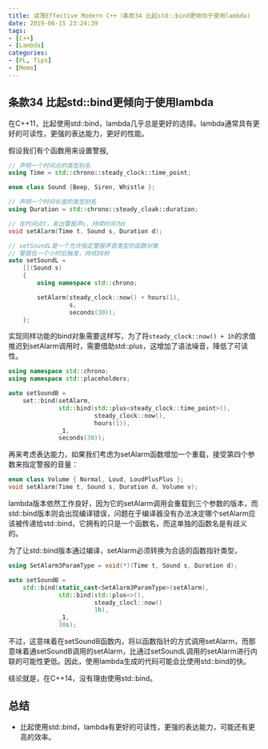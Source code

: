 ```yaml
---
title: 读薄Effective Modern C++（条款34 比起std::bind更倾向于使用lambda)
date: 2019-06-15 23:24:39
tags:
- [C++]
- [Lambda]
categories:
- [PL, Tips]
- [Memo]
---
```


## 条款34 比起std::bind更倾向于使用lambda

在C++11，比起使用std::bind，lambda几乎总是更好的选择。lambda通常具有更好的可读性，更强的表达能力，更好的性能。

假设我们有个函数用来设置警报,
```cpp
// 声明一个时间点的类型别名
using Time = std::chrono::steady_clock::time_point;

enum class Sound {Beep, Siren, Whistle };

// 声明一个时间长度的类型别名
using Duration = std::chrono::steady_cloak::duration;

// 在时间点t，发出警报声s，持续时间为d
void setAlarm(Time t, Sound s, Duration d);

// setSoundL是一个允许指定警报声音类型的函数对象
// 警报在一个小时后触发，持续30秒
auto setSoundL = 
    [](Sound s)
    {
        using namespace std::chrono;

        setAlarm(steady_clock::now() + hours(1),
                 s,
                 seconds(30));
    };
```
<!--more-->

实现同样功能的bind对象需要这样写，为了将`steady_clock::now() + 1h`的求值推迟到setAlarm调用时，需要借助std::plus，这增加了语法噪音，降低了可读性。
```cpp
using namespace std::chrono;
using namespace std::placeholders;

auto setSoundB = 
    set::bind(setAlarm,
              std::bind(std::plus<steady_clock::time_point>(),
                        steady_clock::now(),
                        hours(1)),
              _1,
              seconds(30));
```

再来考虑表达能力，如果我们考虑为setAlarm函数增加一个重载，接受第四个参数来指定警报的音量：
```cpp
enum class Volume { Normal, Loud, LoudPlusPlus };
void setAlarm(Time t, Sound s, Duration d, Volume v);
```

lambda版本依然工作良好，因为它的setAlarm调用会重载到三个参数的版本，而std::bind版本则会出现编译错误，问题在于编译器没有办法决定哪个setAlarm应该被传递给std::bind，它拥有的只是一个函数名，而这单独的函数名是有歧义的。

为了让std::bind版本通过编译，setAlarm必须转换为合适的函数指针类型，

```cpp
using SetAlarm3ParamType = void(*)(Time t, Sound s, Duration d);

auto setSoundB =
    std::bind(static_cast<SetAlarm3ParamType>(setAlarm),
              std::bind(std::plus<>(),
                        steady_clocl::now()
                        1h),
              _1,
              30s);
```

不过，这意味着在setSoundB函数内，将以函数指针的方式调用setAlarm，而那意味着通setSoundB调用的setAlarm，比通过setSoundL调用的setAlarm进行内联的可能性更低。因此，使用lambda生成的代码可能会比使用std::bind的快。

结论就是，在C++14，没有理由使用std::bind。


## 总结

- 比起使用std::bind，lambda有更好的可读性，更强的表达能力，可能还有更高的效率。

